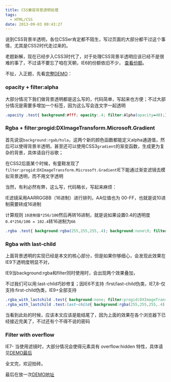 ```yaml
---
title: CSS兼容背景透明处理
tags:
  - HTML/CSS
date: 2013-09-03 00:43:27
---
```


<style type="text/css">br{ display:none}</style>

说到CSS背景半透明，各位CSSer肯定都不陌生，写过页面的大部分都干过这个事情，尤其是CSS2时代走过来的。

老题新解，现在已经步入CSS3时代了，对于处理CSS背景半透明应该已经不是很难的事了，不过请不要忘了咱在天朝，IE6的份额依旧不少， [查看份额](http://www.ie6countdown.com/)。

不扯，入正题，先看[完整DEMO](/Lab/bg_transparence_test.html)：

### opacity + filter:alpha

大部分情况下我们做背景透明都是这么写的，代码简单，写起来也方便；不过大部分情况是需要多增加一个标签，因为这么写会连文字一起透明
```css
.opacity .test{ background:#fff; opacity:.4; filter:Alpha(opacity=40);}
```

### Rgba + filter:progid:DXImageTransform.Microsoft.Gradient

首先说说`background:rgab/hsla`，这两个新的颜色函数都能定义alpha通道值，然后可以使得背景半透明，甚至还可以使用CSS3`gradient`的渐变函数，生成更为复杂的背景，具体请自行谷歌；

在CSS2后面某个时候，有童鞋发现了`filter:progid:DXImageTransform.Microsoft.Gradient`IE下能通过渐变滤镜去模拟背景透明，而不用文字透明

当然，有利必然有弊，这么写，代码略长，写起来麻烦：

IE滤镜采用AARRGGBB（16进制）进行排列，AA位值也为 00-FF，也就是说10进制需要转成16进制

计算规则 `10进制值*256/100`然后再转16进制，就是说如果设置0.4的透明度`0.4*256/100 = 102.4`转16进制为`66`
```css
.rgba .test{ background:rgba(255,255,255,.4); background:none\9; filter:progid:DXImageTransform.Microsoft.Gradient(startColorStr=#66FFFFFF,endColorStr=#66FFFFFF);}
```

### Rgba with last-child

上面背景透明的实现已经是本文的核心部分，但是如果你够细心，会发现此效果在IE9下透明度明显不对，

IE9当background:rgba和filter同时使用时，会出现两个效果叠加，

不过我们可以用:last-child巧妙修复；因IE6不支持 :first/last-child伪类，IE7,8-仅支持:first-child伪类，IE9+全部支持
```css
.rgba_with_lastchild .test{ background:none; filter:progid:DXImageTransform.Microsoft.Gradient(startColorStr=#66FFFFFF,endColorStr=#66FFFFFF);}
.rgba_with_lastchild .test:last-child{ background:rgba(255,255,255,.4); filter:none;}
```

当看到此处的时候，应该本文应该是能结尾了，因为上面的效果在各个浏览器下已经接近完美了，不过还有个不得不说的密码

### Filter with overflow

IE7- 当使用滤镜时，大部分情况会使得元素具有 overflow:hidden 特性，具体请见[DEMO最后](/Lab/bg_transparence_test.html)

全文完，欢迎拍砖。

最后在放一次[DEMO地址](/Lab/bg_transparence_test.html)